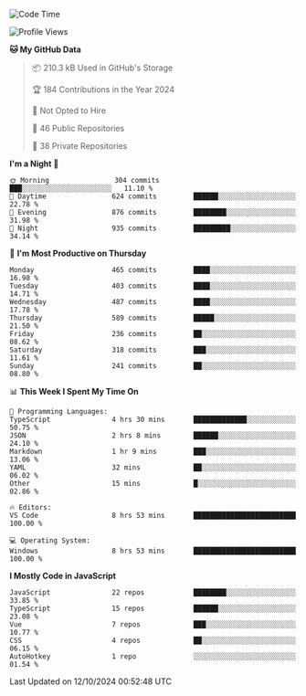 <!--START_SECTION:waka-->
![Code Time](http://img.shields.io/badge/Code%20Time-868%20hrs%2037%20mins-blue)

![Profile Views](http://img.shields.io/badge/Profile%20Views-26-blue)

**🐱 My GitHub Data** 

> 📦 210.3 kB Used in GitHub's Storage 
 > 
> 🏆 184 Contributions in the Year 2024
 > 
> 🚫 Not Opted to Hire
 > 
> 📜 46 Public Repositories 
 > 
> 🔑 38 Private Repositories 
 > 
**I'm a Night 🦉** 

```text
🌞 Morning                304 commits         ███░░░░░░░░░░░░░░░░░░░░░░   11.10 % 
🌆 Daytime                624 commits         ██████░░░░░░░░░░░░░░░░░░░   22.78 % 
🌃 Evening                876 commits         ████████░░░░░░░░░░░░░░░░░   31.98 % 
🌙 Night                  935 commits         █████████░░░░░░░░░░░░░░░░   34.14 % 
```
📅 **I'm Most Productive on Thursday** 

```text
Monday                   465 commits         ████░░░░░░░░░░░░░░░░░░░░░   16.98 % 
Tuesday                  403 commits         ████░░░░░░░░░░░░░░░░░░░░░   14.71 % 
Wednesday                487 commits         ████░░░░░░░░░░░░░░░░░░░░░   17.78 % 
Thursday                 589 commits         █████░░░░░░░░░░░░░░░░░░░░   21.50 % 
Friday                   236 commits         ██░░░░░░░░░░░░░░░░░░░░░░░   08.62 % 
Saturday                 318 commits         ███░░░░░░░░░░░░░░░░░░░░░░   11.61 % 
Sunday                   241 commits         ██░░░░░░░░░░░░░░░░░░░░░░░   08.80 % 
```


📊 **This Week I Spent My Time On** 

```text
💬 Programming Languages: 
TypeScript               4 hrs 30 mins       █████████████░░░░░░░░░░░░   50.75 % 
JSON                     2 hrs 8 mins        ██████░░░░░░░░░░░░░░░░░░░   24.10 % 
Markdown                 1 hr 9 mins         ███░░░░░░░░░░░░░░░░░░░░░░   13.06 % 
YAML                     32 mins             ██░░░░░░░░░░░░░░░░░░░░░░░   06.02 % 
Other                    15 mins             █░░░░░░░░░░░░░░░░░░░░░░░░   02.86 % 

🔥 Editors: 
VS Code                  8 hrs 53 mins       █████████████████████████   100.00 % 

💻 Operating System: 
Windows                  8 hrs 53 mins       █████████████████████████   100.00 % 
```

**I Mostly Code in JavaScript** 

```text
JavaScript               22 repos            ████████░░░░░░░░░░░░░░░░░   33.85 % 
TypeScript               15 repos            ██████░░░░░░░░░░░░░░░░░░░   23.08 % 
Vue                      7 repos             ███░░░░░░░░░░░░░░░░░░░░░░   10.77 % 
CSS                      4 repos             ██░░░░░░░░░░░░░░░░░░░░░░░   06.15 % 
AutoHotkey               1 repo              ░░░░░░░░░░░░░░░░░░░░░░░░░   01.54 % 
```




 Last Updated on 12/10/2024 00:52:48 UTC
<!--END_SECTION:waka-->
